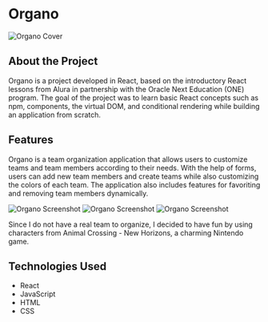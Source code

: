 # Organo

![Organo Cover](https://github.com/dharitcha/organo/assets/157736779/6d815781-b22b-4b96-9f8f-dddb4dfdc66a)

## About the Project

Organo is a project developed in React, based on the introductory React lessons from Alura in partnership with the Oracle Next Education (ONE) program. The goal of the project was to learn basic React concepts such as npm, components, the virtual DOM, and conditional rendering while building an application from scratch.

## Features

Organo is a team organization application that allows users to customize teams and team members according to their needs. With the help of forms, users can add new team members and create teams while also customizing the colors of each team. The application also includes features for favoriting and removing team members dynamically.

![Organo Screenshot](https://github.com/dharitcha/organo/assets/157736779/b845e929-1d62-4eec-b8bd-a8ae74eae1f3)
![Organo Screenshot](https://github.com/dharitcha/organo/assets/157736779/1d6b25f7-6bf8-4f5b-8647-e5b08b8cbbd0)
![Organo Screenshot](https://github.com/dharitcha/organo/assets/157736779/8878be99-b70d-455f-9654-ab139cece833)

Since I do not have a real team to organize, I decided to have fun by using characters from Animal Crossing - New Horizons, a charming Nintendo game.

## Technologies Used

- React
- JavaScript
- HTML
- CSS

